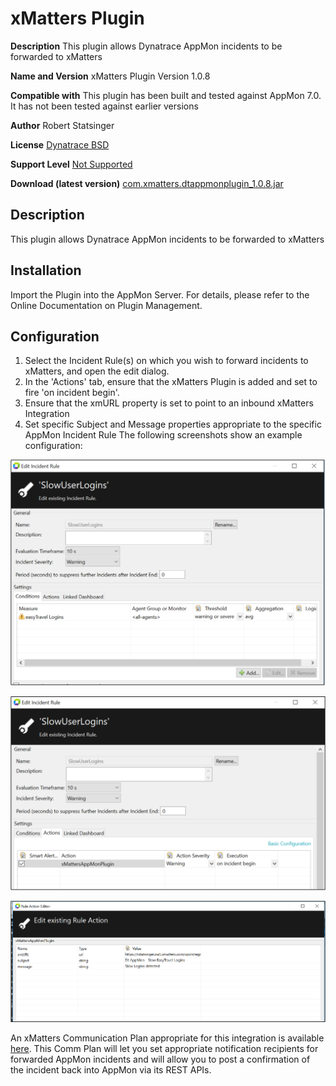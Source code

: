 # xMatters Plugin

**Description** 
This plugin allows Dynatrace AppMon incidents to be forwarded to xMatters

**Name and Version** 
xMatters Plugin Version 1.0.8

**Compatible with**
This plugin has been built and tested against AppMon 7.0. It has not been tested against earlier versions

**Author** 
Robert Statsinger

**License**
[Dynatrace BSD](https://community.dynatrace.com/community/download/attachments/5144912/dynaTraceBSD.txt)

**Support Level** 
[Not Supported](https://community.dynatrace.com/community/display/DL/Support+Levels)

**Download (latest version)** [com.xmatters.dtappmonplugin_1.0.8.jar](https://github.com/Dynatrace/Dynatrace-AppMon-xMatters-Plugin/releases/download/v1.0.8/com.xmatters.dtappmonplugin_1.0.8.jar)


## Description
This plugin allows Dynatrace AppMon incidents to be forwarded to xMatters

## Installation
Import the Plugin into the AppMon Server. For details, please refer to the Online Documentation on Plugin Management.

## Configuration

1. Select the Incident Rule(s) on which you wish to forward incidents to xMatters, and open the edit dialog. 
2. In the 'Actions' tab, ensure that the xMatters Plugin is added and set to fire 'on incident begin'. 
3. Ensure that the xmURL property is set to point to an inbound xMatters Integration 
4. Set specific Subject and Message properties appropriate to the specific AppMon Incident Rule The following screenshots show an example configuration:

![images/Edit_Incident_Rule_1.png](images/Edit_Incident_Rule_1.png)

![images/Edit_Incident_Rule_2.png](images/Edit_Incident_Rule_2.png)

![images/Rule_Action_Editor.png](images/Rule_Action_Editor.png)

An xMatters Communication Plan appropriate for this integration is available [here](https://github.com/rstatsinger/xm-labs-DynatraceAppMon). This
Comm Plan will let you set appropriate notification recipients for forwarded AppMon incidents and will
allow you to post a confirmation of the incident back into AppMon via its REST APIs.


